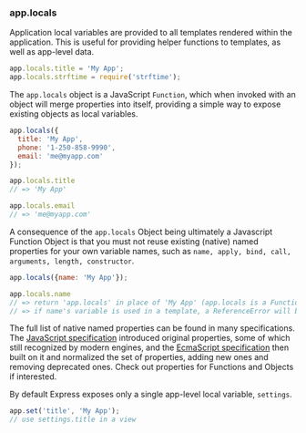 <h3 id='app.locals'>app.locals</h3>

Application local variables are provided to all templates
rendered within the application. This is useful for providing
helper functions to templates, as well as app-level data.

~~~js
app.locals.title = 'My App';
app.locals.strftime = require('strftime');
~~~

The `app.locals` object is a JavaScript `Function`,
which when invoked with an object will merge properties into itself, providing
a simple way to expose existing objects as local variables.

~~~js
app.locals({
  title: 'My App',
  phone: '1-250-858-9990',
  email: 'me@myapp.com'
});

app.locals.title
// => 'My App'

app.locals.email
// => 'me@myapp.com'
~~~

A consequence of the `app.locals` Object being ultimately a Javascript Function Object is that you must not reuse existing (native) named properties for your own variable names, such as `name, apply, bind, call, arguments, length, constructor`.

~~~js
app.locals({name: 'My App'});

app.locals.name
// => return 'app.locals' in place of 'My App' (app.locals is a Function !)
// => if name's variable is used in a template, a ReferenceError will be returned.
~~~

The full list of native named properties can be found in many specifications. The <a href="https://developer.mozilla.org/en-US/docs/Web/JavaScript/Reference">JavaScript specification</a> introduced original properties, some of which still recognized by modern engines, and the <a href="http://www.ecma-international.org/ecma-262/5.1/">EcmaScript specification</a> then built on it and normalized the set of properties, adding new ones and removing deprecated ones. Check out properties for Functions and Objects if interested.

By default Express exposes only a single app-level local variable, `settings`.

~~~js
app.set('title', 'My App');
// use settings.title in a view
~~~
